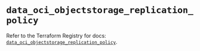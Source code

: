 # `data_oci_objectstorage_replication_policy`

Refer to the Terraform Registry for docs: [`data_oci_objectstorage_replication_policy`](https://registry.terraform.io/providers/oracle/oci/6.18.0/docs/data-sources/objectstorage_replication_policy).
